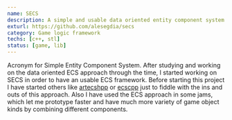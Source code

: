 ```yaml
---
name: SECS
description: A simple and usable data oriented entity component system for games.
exturl: https://github.com/alesegdia/secs
category: Game logic framework
techs: [c++, stl]
status: [game, lib]
---
```


Acronym for Simple Entity Component System. After studying and working on the data oriented
ECS approach
through the time, I started working on SECS in order to have an usable ECS framework.
Before starting this project I have started others like [artecshpp](https://github.com/alesegdia/artecshpp)
or
[ecscpp](https://github.com/alesegdia/ecscpp) just to
fiddle with the ins and outs of this approach. Also I have used the ECS approach in some jams,
which let me prototype faster and have much more variety of game object kinds by combining
different components.

